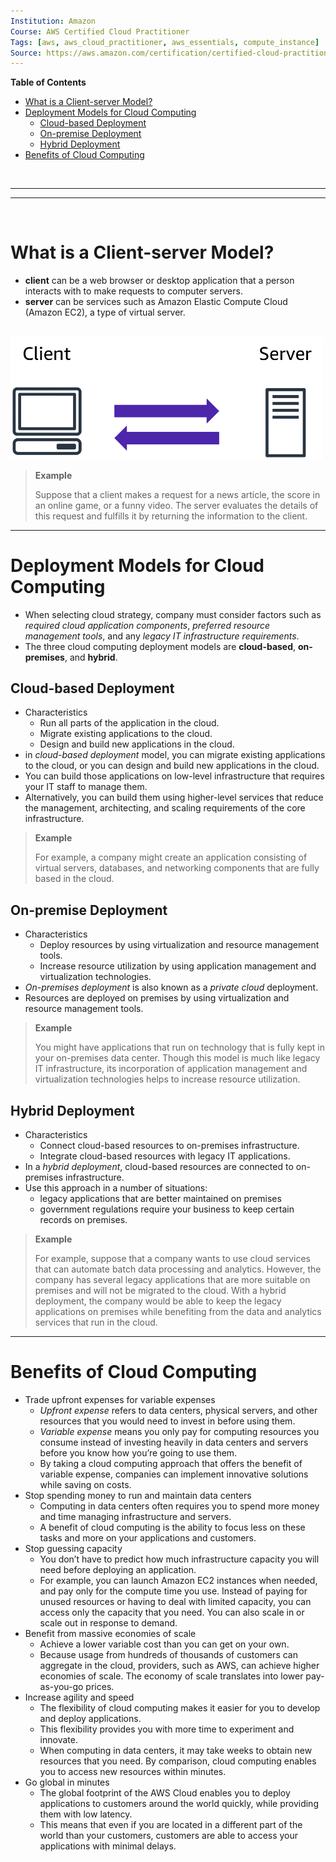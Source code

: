 ```yaml
---
Institution: Amazon
Course: AWS Certified Cloud Practitioner
Tags: [aws, aws_cloud_practitioner, aws_essentials, compute_instance]
Source: https://aws.amazon.com/certification/certified-cloud-practitioner/
---
```


**Table of Contents**
- [What is a Client-server Model?](#what-is-a-client-server-model)
- [Deployment Models for Cloud Computing](#deployment-models-for-cloud-computing)
	- [Cloud-based Deployment](#cloud-based-deployment)
	- [On-premise Deployment](#on-premise-deployment)
	- [Hybrid Deployment](#hybrid-deployment)
- [Benefits of Cloud Computing](#benefits-of-cloud-computing)

<br>

---
---

<br>

# What is a Client-server Model?

- **client** can be a web browser or desktop application that a person interacts with to make requests to computer servers.
- **server** can be services such as Amazon Elastic Compute Cloud (Amazon EC2), a type of virtual server.

<br>

<img src="../assets/pictures/client-server-basic.png" width=500>

<br>

> **Example**
>
> Suppose that a client makes a request for a news article, the score in an online game, or a funny video. The server evaluates the details of this request and fulfills it by returning the information to the client.

---

# Deployment Models for Cloud Computing

- When selecting cloud strategy, company must consider factors such as *required cloud application components*, *preferred resource management tools*, and any *legacy IT infrastructure requirements*.
- The three cloud computing deployment models are **cloud-based**, **on-premises**, and **hybrid**. 

## Cloud-based Deployment
- Characteristics
	- Run all parts of the application in the cloud.
	- Migrate existing applications to the cloud.
	- Design and build new applications in the cloud.
- in *cloud-based deployment* model, you can migrate existing applications to the cloud, or you can design and build new applications in the cloud.
- You can build those applications on low-level infrastructure that requires your IT staff to manage them.
- Alternatively, you can build them using higher-level services that reduce the management, architecting, and scaling requirements of the core infrastructure.  

> **Example**
>
> For example, a company might create an application consisting of virtual servers, databases, and networking components that are fully based in the cloud.

## On-premise Deployment
- Characteristics
	- Deploy resources by using virtualization and resource management tools.
	- Increase resource utilization by using application management and virtualization technologies.
- *On-premises deployment* is also known as a *private cloud* deployment.
- Resources are deployed on premises by using virtualization and resource management tools.  

> **Example**
>
> You might have applications that run on technology that is fully kept in your on-premises data center. Though this model is much like legacy IT infrastructure, its incorporation of application management and virtualization technologies helps to increase resource utilization.

## Hybrid Deployment
- Characteristics
	- Connect cloud-based resources to on-premises infrastructure.
	- Integrate cloud-based resources with legacy IT applications.
- In a *hybrid deployment*, cloud-based resources are connected to on-premises infrastructure.
- Use this approach in a number of situations:
	- legacy applications that are better maintained on premises
	- government regulations require your business to keep certain records on premises.

> **Example**
>
> For example, suppose that a company wants to use cloud services that can automate batch data processing and analytics. However, the company has several legacy applications that are more suitable on premises and will not be migrated to the cloud. With a hybrid deployment, the company would be able to keep the legacy applications on premises while benefiting from the data and analytics services that run in the cloud.

---

# Benefits of Cloud Computing
- Trade upfront expenses for variable expenses
	- *Upfront expense* refers to data centers, physical servers, and other resources that you would need to invest in before using them.
	- *Variable expense* means you only pay for computing resources you consume instead of investing heavily in data centers and servers before you know how you’re going to use them.
	- By taking a cloud computing approach that offers the benefit of variable expense, companies can implement innovative solutions while saving on costs.
- Stop spending money to run and maintain data centers
	- Computing in data centers often requires you to spend more money and time managing infrastructure and servers.
	- A benefit of cloud computing is the ability to focus less on these tasks and more on your applications and customers.
- Stop guessing capacity
	- You don’t have to predict how much infrastructure capacity you will need before deploying an application.
	- For example, you can launch Amazon EC2 instances when needed, and pay only for the compute time you use. Instead of paying for unused resources or having to deal with limited capacity, you can access only the capacity that you need. You can also scale in or scale out in response to demand.
- Benefit from massive economies of scale
	- Achieve a lower variable cost than you can get on your own.
	- Because usage from hundreds of thousands of customers can aggregate in the cloud, providers, such as AWS, can achieve higher economies of scale. The economy of scale translates into lower pay-as-you-go prices.
- Increase agility and speed
	- The flexibility of cloud computing makes it easier for you to develop and deploy applications.
	- This flexibility provides you with more time to experiment and innovate.
	- When computing in data centers, it may take weeks to obtain new resources that you need. By comparison, cloud computing enables you to access new resources within minutes.
- Go global in minutes
	- The global footprint of the AWS Cloud enables you to deploy applications to customers around the world quickly, while providing them with low latency.
	- This means that even if you are located in a different part of the world than your customers, customers are able to access your applications with minimal delays.


